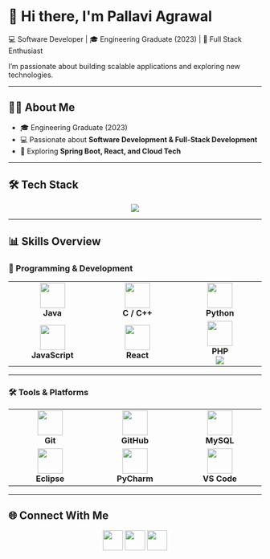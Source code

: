 # 👋 Hi there, I'm Pallavi Agrawal  

💻 Software Developer | 🎓 Engineering Graduate (2023) | 🚀 Full Stack Enthusiast  

I’m passionate about building scalable applications and exploring new technologies.  

---

## 👩‍💻 About Me  

- 🎓 Engineering Graduate (2023)   
- 💻 Passionate about **Software Development & Full-Stack Development**  
- 🌱 Exploring **Spring Boot, React, and Cloud Tech**  

---

## 🛠️ Tech Stack  

<p align="center">
  <img src="https://skillicons.dev/icons?i=java,react,html,css,js,python,c,cpp,mysql,php,git,github,eclipse,vscode,wordpress" />
</p>

---

## 📊 Skills Overview  

### 🚀 Programming & Development  

<table>
  <tr>
    <td align="center" width="200">
      <img src="https://cdn.jsdelivr.net/gh/devicons/devicon/icons/java/java-original.svg" width="50" /><br />
      <b>Java</b><br />
<!--       <img src="https://percent-skill-bar.vercel.app/api/bar?title=Java&percent=85&width=200&color=blue" /> -->
    </td>
    <td align="center" width="200">
      <img src="https://cdn.jsdelivr.net/gh/devicons/devicon/icons/cplusplus/cplusplus-original.svg" width="50" /><br />
      <b>C / C++</b><br />
<!--       <img src="https://percent-skill-bar.vercel.app/api/bar?title=C/C++&percent=75&width=200&color=blue" /> -->
    </td>
    <td align="center" width="200">
      <img src="https://cdn.jsdelivr.net/gh/devicons/devicon/icons/python/python-original.svg" width="50" /><br />
      <b>Python</b><br />
<!--       <img src="https://percent-skill-bar.vercel.app/api/bar?title=Python&percent=65&width=200&color=blue" /> -->
    </td>
  </tr>
  <tr>
    <td align="center" width="200">
      <img src="https://cdn.jsdelivr.net/gh/devicons/devicon/icons/javascript/javascript-original.svg" width="50" /><br />
      <b>JavaScript</b><br />
<!--       <img src="https://percent-skill-bar.vercel.app/api/bar?title=JavaScript&percent=70&width=200&color=blue" /> -->
    </td>
    <td align="center" width="200">
      <img src="https://cdn.jsdelivr.net/gh/devicons/devicon/icons/react/react-original.svg" width="50" /><br />
      <b>React</b><br />
<!--       <img src="https://percent-skill-bar.vercel.app/api/bar?title=React&percent=60&width=200&color=blue" /> -->
    </td>
    <td align="center" width="200">
      <img src="https://cdn.jsdelivr.net/gh/devicons/devicon/icons/php/php-original.svg" width="50" /><br />
      <b>PHP</b><br />
      <img src="https://percent-skill-bar.vercel.app/api/bar?title=PHP&percent=55&width=200&color=blue" />
    </td>
  </tr>
</table>

---

### 🛠 Tools & Platforms  

<table>
  <tr>
    <td align="center" width="200">
      <img src="https://cdn.jsdelivr.net/gh/devicons/devicon/icons/git/git-original.svg" width="50" /><br />
      <b>Git</b><br />
<!--       <img src="https://percent-skill-bar.vercel.app/api/bar?title=Git&percent=80&width=200&color=green" /> -->
    </td>
    <td align="center" width="200">
      <img src="https://cdn.jsdelivr.net/gh/devicons/devicon/icons/github/github-original.svg" width="50" /><br />
      <b>GitHub</b><br />
<!--       <img src="https://percent-skill-bar.vercel.app/api/bar?title=GitHub&percent=85&width=200&color=green" /> -->
    </td>
    <td align="center" width="200">
      <img src="https://cdn.jsdelivr.net/gh/devicons/devicon/icons/mysql/mysql-original.svg" width="50" /><br />
      <b>MySQL</b><br />
<!--       <img src="https://percent-skill-bar.vercel.app/api/bar?title=MySQL&percent=70&width=200&color=green" /> -->
    </td>
    
  </tr>
  <tr>
    <td align="center" width="200">
      <img src="https://cdn.jsdelivr.net/gh/devicons/devicon/icons/eclipse/eclipse-original.svg" width="50" /><br />
      <b>Eclipse</b><br />
<!--       <img src="https://percent-skill-bar.vercel.app/api/bar?title=Eclipse&percent=70&width=200&color=green" /> -->
    </td>
    <td align="center" width="200">
      <img src="https://cdn.jsdelivr.net/gh/devicons/devicon/icons/pycharm/pycharm-original.svg" width="50" /><br />
      <b>PyCharm</b><br />
<!--       <img src="https://percent-skill-bar.vercel.app/api/bar?title=PyCharm&percent=75&width=200&color=green" /> -->
    </td>
   <td align="center" width="200">
      <img src="https://cdn.jsdelivr.net/gh/devicons/devicon/icons/vscode/vscode-original.svg" width="50" /><br />
      <b>VS Code</b><br />
<!--       <img src="https://percent-skill-bar.vercel.app/api/bar?title=VSCode&percent=90&width=200&color=green" /> -->
    </td>
  </tr>
</table>


---

## 🌐 Connect With Me  

<p align="center">
  <a href="pallaviagrawal689@gmail.com"><img src="https://img.icons8.com/fluency/48/gmail-new.png" width="40"/></a>
  <a href="https://www.linkedin.com/in/pallavi-agrawal123/"><img src="https://img.icons8.com/fluency/48/linkedin.png" width="40"/></a>
  <a href="https://github.com/Pallavi-Agrawal"><img src="https://img.icons8.com/fluency/48/github.png" width="40"/></a>
</p>
